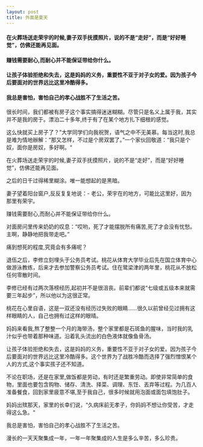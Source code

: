 ```yaml
---
layout: post
title: 外面是夏天
---
```

#### 在火葬场送走荣宇的时候,妻子双手抚摸照片，说的不是“走好”，而是“好好睡觉”，仿佛还能再见面。
#### 赚钱需要耐心,而耐心并不能保证带给你什么。
#### 让孩子体验拒绝和失去，这是妈妈的义务，重要性不亚于对子女的爱。因为孩子今后要面对的世界远比这里冷酷得多。
#### 我总是害怕，害怕自己的孝心战胜不了生活之苦。
<!-- more -->
很长时间，我们都被有房子这个事实搞得迷迷糊糊。尽管只是名义上属于我，其实并不是我的房于。漂泊二十多年,终于有了在某个地方扎下细根的感觉。

这么快就买上房子了？”大学同学们向我祝贺，语气之中不无美慕。每当这时,我总是难为情地辦解：“那又怎样，不过是个房双罢了。”一个家伙回敬道：“我只是个奴，面你是房奴，多好啊。“

在火葬场送走荣宇的时候,妻子双手抚摸照片，说的不是“走好”，而是“好好睡觉”，仿佛还能再见面。

之后的日千过得稀里糊涂。唯一能想起的是黑暗。

妻子望着阳台窗户,反反复复地说：- 老公，荣宇在的地方，可能比这里好，因为那里有荣宇。

赚钱需要耐心,而耐心并不能保证带给你什么。

对面房问里传来奶奶的叹息：“哎哟，死了才能摆脱所有痛苦,死了才会没有忧愁。主啊，静静地把我带走吧。”

痛到想死的程度,究竟会有多痛呢？

退伍之后，李修立刻埋头于公务员考试。桃花从体育大学毕业后先在国立体育中心做游泳教练，后来才去参加警察公务员考试。住在鹭梁津的两年里，桃花从不放松任何零散时间。

李修已经有过两次落榜经历,起初并不是很沮丧。前辈们都说“七级或五级本来就需要三年起步”，所以他以为这很正常。

桃花在心里自语，这是一双还没有经历过失败的眼睛……很久以前曾经见过拥有这样眼睛的人，自己也拥有过这样的眼晴。

妈妈来看我,熬了整整一个月的海带汤，整个家里都是石斑鱼的腥味，当时我的乳汁似乎也带着那种味道。沿着乳头流出的白色液体就像鱼骨汤。

让孩子体验拒绝和失去，这是妈妈的义务，重要性不亚于对子女的爱。因为孩子今后要面对的世界远比这里冷酷得多。这个世界为了战胜冷酷而选择了强烈憎恨某个人的方式,这个事实孩子还不知道。

不论在职场，还是在家里,做饭都是劳动，有时还是繁重劳动。即使非常简单的食物，里面也要包含购物、储存、清洗、择菜、调理、东饪、丟弃等过程。为几百人准备餐食，回到家里疲意不堪,至于我自己，很多时候就用泡面或面包填饱肚子。

妈妈出殡那天，家里的长幸们说，“久病床前无孝子，你妈妈不想让你受苦，才走得这么急。“

我总是害怕，害怕自己的孝心战胜不了生活之苦。

漫长的一天天聚集成一年，一年一年聚集成的人生是多么辛苦，多么珍贵。